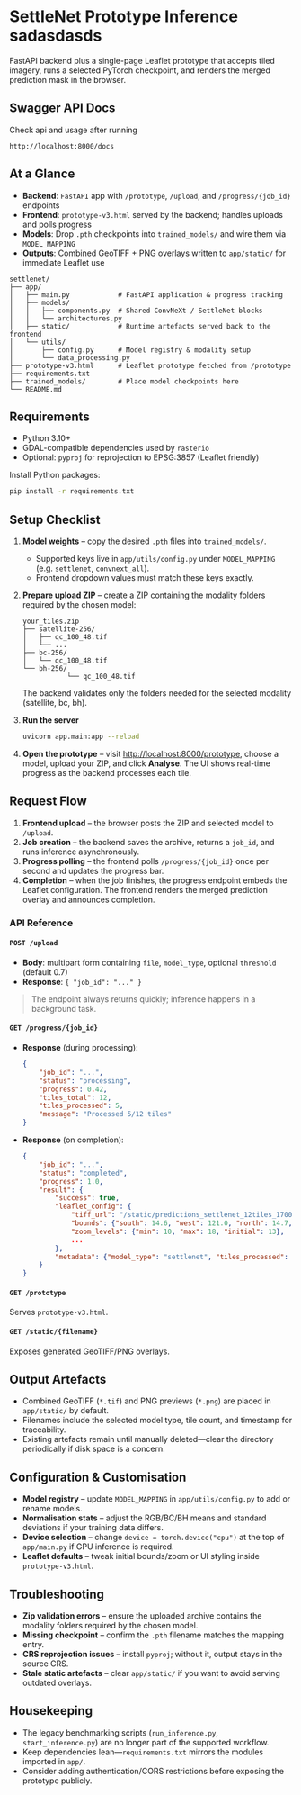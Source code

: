 # SettleNet Prototype Inference sadasdasds

FastAPI backend plus a single-page Leaflet prototype that accepts tiled imagery, runs a selected PyTorch checkpoint, and renders the merged prediction mask in the browser.

## Swagger API Docs

Check api and usage after running

```
http://localhost:8000/docs
```

## At a Glance

- **Backend**: `FastAPI` app with `/prototype`, `/upload`, and `/progress/{job_id}` endpoints
- **Frontend**: `prototype-v3.html` served by the backend; handles uploads and polls progress
- **Models**: Drop `.pth` checkpoints into `trained_models/` and wire them via `MODEL_MAPPING`
- **Outputs**: Combined GeoTIFF + PNG overlays written to `app/static/` for immediate Leaflet use

```
settlenet/
├── app/
│   ├── main.py            # FastAPI application & progress tracking
│   ├── models/
│   │   ├── components.py  # Shared ConvNeXt / SettleNet blocks
│   │   └── architectures.py
│   ├── static/            # Runtime artefacts served back to the frontend
│   └── utils/
│       ├── config.py      # Model registry & modality setup
│       └── data_processing.py
├── prototype-v3.html      # Leaflet prototype fetched from /prototype
├── requirements.txt
├── trained_models/        # Place model checkpoints here
└── README.md
```

## Requirements

- Python 3.10+
- GDAL-compatible dependencies used by `rasterio`
- Optional: `pyproj` for reprojection to EPSG:3857 (Leaflet friendly)

Install Python packages:

```bash
pip install -r requirements.txt
```

## Setup Checklist

1. **Model weights** – copy the desired `.pth` files into `trained_models/`.
     - Supported keys live in `app/utils/config.py` under `MODEL_MAPPING` (e.g. `settlenet`, `convnext_all`).
     - Frontend dropdown values must match these keys exactly.

2. **Prepare upload ZIP** – create a ZIP containing the modality folders required by the chosen model:

     ```
     your_tiles.zip
     ├── satellite-256/
     │   ├── qc_100_48.tif
     │   └── ...
     ├── bc-256/
     │   └── qc_100_48.tif
     └── bh-256/
                └── qc_100_48.tif
     ```

     The backend validates only the folders needed for the selected modality (satellite, bc, bh).

3. **Run the server**

     ```bash
     uvicorn app.main:app --reload
     ```

4. **Open the prototype** – visit [http://localhost:8000/prototype](http://localhost:8000/prototype), choose a model, upload your ZIP, and click **Analyse**. The UI shows real-time progress as the backend processes each tile.

## Request Flow

1. **Frontend upload** – the browser posts the ZIP and selected model to `/upload`.
2. **Job creation** – the backend saves the archive, returns a `job_id`, and runs inference asynchronously.
3. **Progress polling** – the frontend polls `/progress/{job_id}` once per second and updates the progress bar.
4. **Completion** – when the job finishes, the progress endpoint embeds the Leaflet configuration. The frontend renders the merged prediction overlay and announces completion.

### API Reference

#### `POST /upload`

- **Body**: multipart form containing `file`, `model_type`, optional `threshold` (default 0.7)
- **Response**: `{ "job_id": "..." }`

> The endpoint always returns quickly; inference happens in a background task.

#### `GET /progress/{job_id}`

- **Response** (during processing):

    ```json
    {
        "job_id": "...",
        "status": "processing",
        "progress": 0.42,
        "tiles_total": 12,
        "tiles_processed": 5,
        "message": "Processed 5/12 tiles"
    }
    ```

- **Response** (on completion):

    ```json
    {
        "job_id": "...",
        "status": "completed",
        "progress": 1.0,
        "result": {
            "success": true,
            "leaflet_config": {
                "tiff_url": "/static/predictions_settlenet_12tiles_1700000000.tif",
                "bounds": {"south": 14.6, "west": 121.0, "north": 14.7, "east": 121.1},
                "zoom_levels": {"min": 10, "max": 18, "initial": 13},
                ...
            },
            "metadata": {"model_type": "settlenet", "tiles_processed": 12, ...}
        }
    }
    ```

#### `GET /prototype`

Serves `prototype-v3.html`.

#### `GET /static/{filename}`

Exposes generated GeoTIFF/PNG overlays.

## Output Artefacts

- Combined GeoTIFF (`*.tif`) and PNG previews (`*.png`) are placed in `app/static/` by default.
- Filenames include the selected model type, tile count, and timestamp for traceability.
- Existing artefacts remain until manually deleted—clear the directory periodically if disk space is a concern.

## Configuration & Customisation

- **Model registry** – update `MODEL_MAPPING` in `app/utils/config.py` to add or rename models.
- **Normalisation stats** – adjust the RGB/BC/BH means and standard deviations if your training data differs.
- **Device selection** – change `device = torch.device("cpu")` at the top of `app/main.py` if GPU inference is required.
- **Leaflet defaults** – tweak initial bounds/zoom or UI styling inside `prototype-v3.html`.

## Troubleshooting

- **Zip validation errors** – ensure the uploaded archive contains the modality folders required by the chosen model.
- **Missing checkpoint** – confirm the `.pth` filename matches the mapping entry.
- **CRS reprojection issues** – install `pyproj`; without it, output stays in the source CRS.
- **Stale static artefacts** – clear `app/static/` if you want to avoid serving outdated overlays.

## Housekeeping

- The legacy benchmarking scripts (`run_inference.py`, `start_inference.py`) are no longer part of the supported workflow.
- Keep dependencies lean—`requirements.txt` mirrors the modules imported in `app/`.
- Consider adding authentication/CORS restrictions before exposing the prototype publicly.